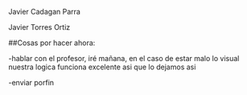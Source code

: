 Javier Cadagan Parra

Javier Torres Ortiz

##Cosas por hacer ahora:

-hablar con el profesor, iré mañana, en el caso de estar malo lo visual nuestra logica funciona excelente asi que lo dejamos asi

-enviar porfin





